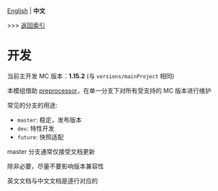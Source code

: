 [English](development.md) | **中文**

\>\>\> [返回索引](readme_cn.md)

# 开发

当前主开发 MC 版本：**1.15.2** (与 `versions/mainProject` 相同)

本模组借助 [preprocessor](https://github.com/ReplayMod/preprocessor)，在单一分支下对所有受支持的 MC 版本进行维护

常见的分支的用途:

- `master`: 稳定，发布版本
- `dev`: 特性开发
- `future`: 快照适配

master 分支通常仅接受文档更新

除非必要，尽量不要影响版本兼容性

英文文档与中文文档是逐行对应的

